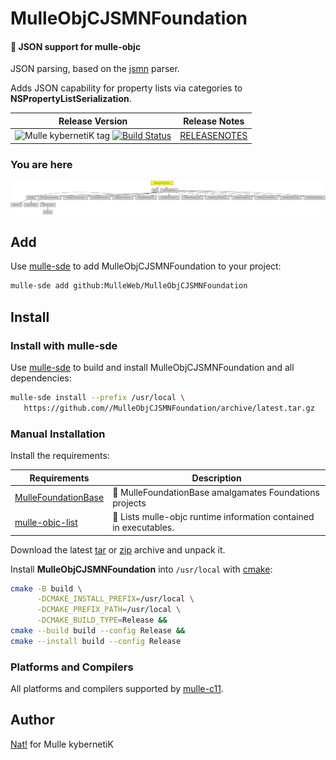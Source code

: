 # MulleObjCJSMNFoundation

#### 🌼 JSON support for mulle-objc

JSON parsing, based on the [jsmn](//github.com/zserge/jsmn) parser.

Adds JSON capability for property lists via categories to **NSPropertyListSerialization**.





| Release Version                                       | Release Notes
|-------------------------------------------------------|--------------
| ![Mulle kybernetiK tag](https://img.shields.io/github/tag/MulleWeb/MulleObjCJSMNFoundation.svg) [![Build Status](https://github.com/MulleWeb/MulleObjCJSMNFoundation/workflows/CI/badge.svg)](//github.com/MulleWeb/MulleObjCJSMNFoundation/actions) | [RELEASENOTES](RELEASENOTES.md) |








### You are here

![Overview](overview.dot.svg)


## Add

Use [mulle-sde](//github.com/mulle-sde) to add MulleObjCJSMNFoundation to your project:

``` sh
mulle-sde add github:MulleWeb/MulleObjCJSMNFoundation
```

## Install

### Install with mulle-sde

Use [mulle-sde](//github.com/mulle-sde) to build and install MulleObjCJSMNFoundation and all dependencies:

``` sh
mulle-sde install --prefix /usr/local \
   https://github.com//MulleObjCJSMNFoundation/archive/latest.tar.gz
```

### Manual Installation

Install the requirements:

| Requirements                                 | Description
|----------------------------------------------|-----------------------
| [MulleFoundationBase](https://github.com/MulleFoundation/MulleFoundationBase)             | 🧱 MulleFoundationBase amalgamates Foundations projects
| [mulle-objc-list](https://github.com/mulle-objc/mulle-objc-list)             | 📒 Lists mulle-objc runtime information contained in executables.

Download the latest [tar](https://github.com/MulleWeb/MulleObjCJSMNFoundation/archive/refs/tags/latest.tar.gz) or [zip](https://github.com/MulleWeb/MulleObjCJSMNFoundation/archive/refs/tags/latest.zip) archive and unpack it.

Install **MulleObjCJSMNFoundation** into `/usr/local` with [cmake](https://cmake.org):

``` sh
cmake -B build \
      -DCMAKE_INSTALL_PREFIX=/usr/local \
      -DCMAKE_PREFIX_PATH=/usr/local \
      -DCMAKE_BUILD_TYPE=Release &&
cmake --build build --config Release &&
cmake --install build --config Release
```

### Platforms and Compilers

All platforms and compilers supported by
[mulle-c11](//github.com/mulle-c/mulle-c11).


## Author

[Nat!](https://mulle-kybernetik.com/weblog) for Mulle kybernetiK  

